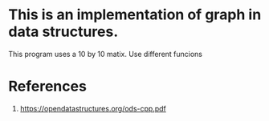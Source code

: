 # This is an implementation of graph in data structures.
This program uses a 10 by 10 matix.
Use different funcions 

# References
1. https://opendatastructures.org/ods-cpp.pdf

